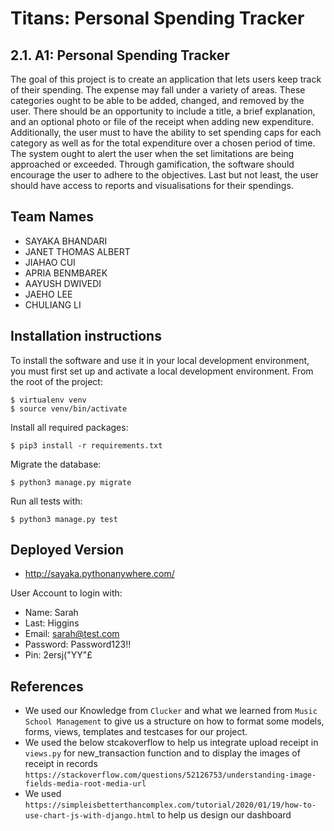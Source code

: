 # Titans: Personal Spending Tracker
## 2.1. A1: Personal Spending Tracker
The goal of this project is to create an application that lets users keep track of their spending.
The expense may fall under a variety of areas.
These categories ought to be able to be added, changed, and removed by the user.
There should be an opportunity to include a title, a brief explanation, and an optional photo or file of the receipt when adding new expenditure.
Additionally, the user must to have the ability to set spending caps for each category as well as for the total expenditure over a chosen period of time.
The system ought to alert the user when the set limitations are being approached or exceeded.
Through gamification, the software should encourage the user to adhere to the objectives.
Last but not least, the user should have access to reports and visualisations for their spendings.

## Team Names
- SAYAKA BHANDARI
- JANET THOMAS ALBERT 
- JIAHAO CUI
- APRIA BENMBAREK 
- AAYUSH DWIVEDI 
- JAEHO LEE 
- CHULIANG LI 

## Installation instructions
To install the software and use it in your local development environment, you must first set up and activate a local development environment.  From the root of the project:

```
$ virtualenv venv
$ source venv/bin/activate
```

Install all required packages:

```
$ pip3 install -r requirements.txt
```

Migrate the database:

```
$ python3 manage.py migrate
```

Run all tests with:
```
$ python3 manage.py test
```

## Deployed Version
- http://sayaka.pythonanywhere.com/

User Account to login with:
- Name: Sarah
- Last: Higgins
- Email: sarah@test.com
- Password: Password123!!
- Pin: 2ersj("YY"£

## References
- We used our Knowledge from ```Clucker``` and what we learned from ```Music School Management``` to give us a structure on how to format some models, forms, views, templates and testcases for our project.
- We used the below stcakoverflow to help us integrate upload receipt in ```views.py``` for new_transaction function and to display the images of receipt in records
```https://stackoverflow.com/questions/52126753/understanding-image-fields-media-root-media-url```
- We used  ```https://simpleisbetterthancomplex.com/tutorial/2020/01/19/how-to-use-chart-js-with-django.html``` to help us design our dashboard
